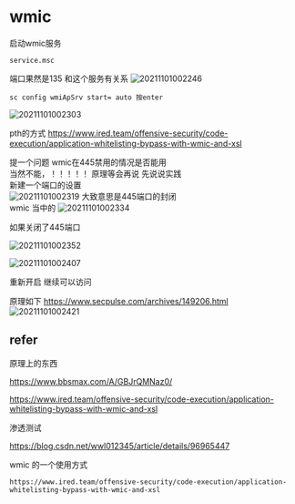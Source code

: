 # wmic

启动wmic服务

```
service.msc

```
端口果然是135 
和这个服务有关系 
![20211101002246](https://picsfor.oss-cn-shenzhen.aliyuncs.com/blogs/imgs/20211101002246.png)


```
sc config wmiApSrv start= auto 按enter
```

![20211101002303](https://picsfor.oss-cn-shenzhen.aliyuncs.com/blogs/imgs/20211101002303.png)

pth的方式 
https://www.ired.team/offensive-security/code-execution/application-whitelisting-bypass-with-wmic-and-xsl


提一个问题 wmic在445禁用的情况是否能用  
当然不能，！！！！！
原理等会再说 先说说实践   
新建一个端口的设置   
![20211101002319](https://picsfor.oss-cn-shenzhen.aliyuncs.com/blogs/imgs/20211101002319.png)
大致意思是445端口的封闭  
wmic 当中的
![20211101002334](https://picsfor.oss-cn-shenzhen.aliyuncs.com/blogs/imgs/20211101002334.png)

如果关闭了445端口  

![20211101002352](https://picsfor.oss-cn-shenzhen.aliyuncs.com/blogs/imgs/20211101002352.png)

![20211101002407](https://picsfor.oss-cn-shenzhen.aliyuncs.com/blogs/imgs/20211101002407.png)

重新开启 继续可以访问   

原理如下 
https://www.secpulse.com/archives/149206.html
![20211101002421](https://picsfor.oss-cn-shenzhen.aliyuncs.com/blogs/imgs/20211101002421.png)

## refer  
原理上的东西  

https://www.bbsmax.com/A/GBJrQMNaz0/  

https://www.ired.team/offensive-security/code-execution/application-whitelisting-bypass-with-wmic-and-xsl

渗透测试 

https://blog.csdn.net/wwl012345/article/details/96965447







wmic 的一个使用方式

```
https://www.ired.team/offensive-security/code-execution/application-whitelisting-bypass-with-wmic-and-xsl
```

